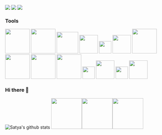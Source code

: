 
[<img src="https://img.shields.io/badge/medium-%2312100E.svg?&style=for-the-badge&logo=medium&logoColor=white" />](https://medium.com/@muralidhar.peddireddi)  [<img src="https://img.shields.io/badge/linkedin-%230077B5.svg?&style=for-the-badge&logo=linkedin&logoColor=white" />](https://www.linkedin.com/in/satya-muralidhar-peddireddi-9b312a176/) [<img src = "https://img.shields.io/badge/instagram-%23E4405F.svg?&style=for-the-badge&logo=instagram&logoColor=white">](https://www.instagram.com/satya_muralidhar/) 

### Tools

<img src="https://download.logo.wine/logo/Microsoft_Azure/Microsoft_Azure-Logo.wine.png" width="80"> <img src="https://encrypted-tbn0.gstatic.com/images?q=tbn:ANd9GcQNzMDJI9FJrB_vK07uzy7fZM0VeBNzcVaruQ&usqp=CAU" width="80"> <img src="https://i1.wp.com/www.cloudworkbench.com/wp-content/uploads/2020/10/aws-logo-1.png?fit=517%2C517&ssl=1" width="70"> <img src="https://www.terraform.io/assets/images/og-image-8b3e4f7d.png" width="60">  <img src="https://upload.wikimedia.org/wikipedia/commons/thumb/2/24/Ansible_logo.svg/1200px-Ansible_logo.svg.png" width="40">
<img src="https://brandslogos.com/wp-content/uploads/images/large/docker-logo-black-and-white.png" width="60">
<img src="https://download.logo.wine/logo/Kubernetes/Kubernetes-Logo.wine.png" width="80">
<img src="https://adamtheautomator.com/wp-content/uploads/2020/01/azure-pipelines.png" width="80">
<img src="https://lh3.googleusercontent.com/proxy/ZG7e5_LRaKi25edGDnI46flBIop2t8D0Xe95Yt7WnCl3Csm8UVedop84EeMzZtZ6h9bk9FtFFiPfyef2eD5TQqxuIw1X5GqK5KhA7kbF7fM16Af1YzYujiJPKr2dXYArTxslCAC6BvJwZrFVLquk" width="80">
<img src="https://developer.ibm.com/recipes/wp-content/uploads/sites/41/2021/01/gitlab-logo-gray-stacked-rgb.jpg" width="80">
<img src="https://miro.medium.com/max/4000/0*4Z6mwORGhtSAgeQ2.png" width="40"> <img src="https://pbs.twimg.com/profile_images/1146317507/twitter_400x400.png" width="60"> <img src="https://camo.githubusercontent.com/91de473fa3f2f749a56effc3e64f1049d108251f/68747470733a2f2f75706c6f61642e77696b696d656469612e6f72672f77696b6970656469612f636f6d6d6f6e732f7468756d622f632f63332f507974686f6e2d6c6f676f2d6e6f746578742e7376672f37363870782d507974686f6e2d6c6f676f2d6e6f746578742e7376672e706e67" width="40">
<img src="https://www.datocms-assets.com/2885/1620155106-brandhcpackerverticalcolor.svg" width="60">


### Hi there 👋

![Satya's github stats](https://github-readme-stats.vercel.app/api?username=satyamuralidhar&show_icons=true)
<img src="https://i.giphy.com/media/LMt9638dO8dftAjtco/200.webp" width="100"><img src="https://i.giphy.com/media/KzJkzjggfGN5Py6nkT/200.webp" width="100"><img src="https://i.giphy.com/media/IdyAQJVN2kVPNUrojM/200.webp" width="100">
